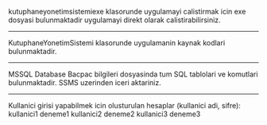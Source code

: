 kutuphaneyonetimsistemiexe klasorunde uygulamayi calistirmak icin exe dosyasi bulunmaktadir uygulamayi direkt olarak calistirabilirsiniz.

-------------------------------------------------------------------------------------------------------------------------

KutuphaneYonetimSistemi klasorunde uygulamanin kaynak kodlari bulunmaktadir.

-------------------------------------------------------------------------------------------------------------------------
MSSQL Database Bacpac bilgileri dosyasinda tum SQL tablolari ve komutlari bulunmaktadir. SSMS uzerinden iceri aktariniz.

-------------------------------------------------------------------------------------------------------------------------
Kullanici girisi yapabilmek icin olusturulan hesaplar (kullanici adi, sifre):
kullanici1 deneme1
kullanici2 deneme2
kullanici3 deneme3
